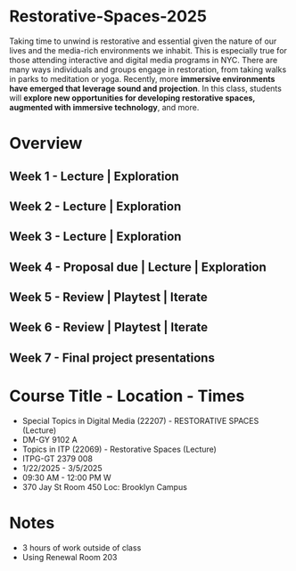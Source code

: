 # Restorative-Spaces-2025

Taking time to unwind is restorative and essential given the nature of our lives and the media-rich environments we inhabit. This is especially true for those attending interactive and digital media programs in NYC. There are many ways individuals and groups engage in restoration, from taking walks in parks to meditation or yoga. Recently, more **immersive environments have emerged that leverage sound and projection**. In this class, students will **explore new opportunities for developing restorative spaces, augmented with immersive technology**, and more.


# Overview

## Week 1 - Lecture | Exploration

## Week 2 - Lecture | Exploration

## Week 3 - Lecture | Exploration

## Week 4 - Proposal due | Lecture | Exploration

## Week  5 - Review | Playtest | Iterate

## Week 6 - Review | Playtest | Iterate

## Week 7 - Final project presentations

# Course Title - Location - Times

- Special Topics in Digital Media (22207) - RESTORATIVE SPACES (Lecture)
- DM-GY 9102 A
- Topics in ITP (22069) - Restorative Spaces (Lecture)
- ITPG-GT 2379 008
- 1/22/2025 - 3/5/2025
- 09:30 AM - 12:00 PM W
-  370 Jay St Room 450 Loc: Brooklyn Campus

# Notes

- 3 hours of work outside of class
- Using Renewal Room 203

  
